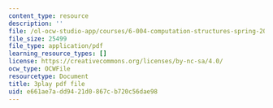 ```yaml
---
content_type: resource
description: ''
file: /ol-ocw-studio-app/courses/6-004-computation-structures-spring-2017/e661ae7add9421d0867cb720c56dae98_b-jgbeTojrk.pdf
file_size: 25499
file_type: application/pdf
learning_resource_types: []
license: https://creativecommons.org/licenses/by-nc-sa/4.0/
ocw_type: OCWFile
resourcetype: Document
title: 3play pdf file
uid: e661ae7a-dd94-21d0-867c-b720c56dae98
---
```

